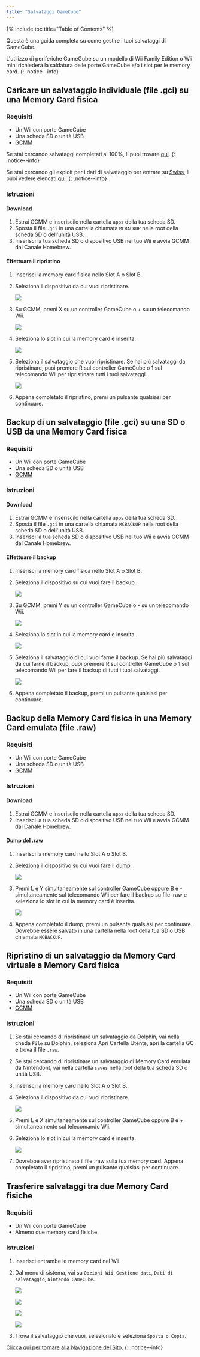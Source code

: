 ```yaml
---
title: "Salvataggi GameCube"
---
```


{% include toc title="Table of Contents" %}

Questa è una guida completa su come gestire i tuoi salvataggi di GameCube.

L'utilizzo di periferiche GameGube su un modello di Wii Family Edition o Wii mini richiederà la saldatura delle porte GameCube e/o i slot per le memory card.
{: .notice--info}

## Caricare un salvataggio individuale (file .gci) su una Memory Card fisica

### Requisiti

* Un Wii con porte GameCube
* Una scheda SD o unità USB
* [GCMM](https://oscwii.org/library/app/gcmm)

Se stai cercando salvataggi completati al 100%, li puoi trovare [qui](https://gamefaqs.gamespot.com/).
{: .notice--info}

Se stai cercando gli exploit per i dati di salvataggio per entrare su [Swiss](https://github.com/emukidid/swiss-gc/releases), li puoi vedere elencati [qui](https://www.gc-forever.com/wiki/index.php?title=Booting_homebrew#Game_Save_Exploits).
{: .notice--info}

### Istruzioni

#### Download

1. Estrai GCMM e inseriscilo nella cartella `apps` della tua scheda SD.
1. Sposta il file `.gci` in una cartella chiamata `MCBACKUP` nella root della scheda SD o dell'unità USB.
1. Inserisci la tua scheda SD o dispositivo USB nel tuo Wii e avvia GCMM dal Canale Homebrew.

#### Effettuare il ripristino

1. Inserisci la memory card fisica nello Slot A o Slot B.
1. Seleziona il dispositivo da cui vuoi ripristinare.

    ![](/images/homebrew/gcsaves/gcmm-select-device.jpg)

1. Su GCMM, premi X su un controller GameCube o + su un telecomando Wii.

    ![](/images/homebrew/gcsaves/gcmm-menu.jpg)

1. Seleziona lo slot in cui la memory card è inserita.

    ![](/images/homebrew/gcsaves/gcmm-mem-select.jpg)

1. Seleziona il salvataggio che vuoi ripristinare. Se hai più salvataggi da ripristinare, puoi premere R sul controller GameCube o 1 sul telecomando Wii per ripristinare tutti i tuoi salvataggi.

    ![](/images/homebrew/gcsaves/gcmm-select-save.jpg)

1. Appena completato il ripristino, premi un pulsante qualsiasi per continuare.

## Backup di un salvataggio (file .gci) su una SD o USB da una Memory Card fisica

### Requisiti

* Un Wii con porte GameCube
* Una scheda SD o unità USB
* [GCMM](https://oscwii.org/library/app/gcmm)

### Istruzioni

#### Download

1. Estrai GCMM e inseriscilo nella cartella `apps` della tua scheda SD.
1. Sposta il file `.gci` in una cartella chiamata `MCBACKUP` nella root della scheda SD o dell'unità USB.
1. Inserisci la tua scheda SD o dispositivo USB nel tuo Wii e avvia GCMM dal Canale Homebrew.

#### Effettuare il backup

1. Inserisci la memory card fisica nello Slot A o Slot B.
1. Seleziona il dispositivo su cui vuoi fare il backup.

    ![](/images/homebrew/gcsaves/gcmm-select-device.jpg)

1. Su GCMM, premi Y su un controller GameCube o - su un telecomando Wii.

    ![](/images/homebrew/gcsaves/gcmm-menu.jpg)

1. Seleziona lo slot in cui la memory card è inserita.

    ![](/images/homebrew/gcsaves/gcmm-mem-select.jpg)

1. Seleziona il salvataggio di cui vuoi farne il backup. Se hai più salvataggi da cui farne il backup, puoi premere R sul controller GameCube o 1 sul telecomando Wii per fare il backup di tutti i tuoi salvataggi.

    ![](/images/homebrew/gcsaves/gcmm-select-save.jpg)

1. Appena completato il backup, premi un pulsante qualsiasi per continuare.

## Backup della Memory Card fisica in una Memory Card emulata (file .raw)

### Requisiti

* Un Wii con porte GameCube
* Una scheda SD o unità USB
* [GCMM](https://oscwii.org/library/app/gcmm)

### Istruzioni

#### Download

1. Estrai GCMM e inseriscilo nella cartella `apps` della tua scheda SD.
1. Inserisci la tua scheda SD o dispositivo USB nel tuo Wii e avvia GCMM dal Canale Homebrew.

#### Dump del .raw

1. Inserisci la memory card nello Slot A o Slot B.
1. Seleziona il dispositivo su cui vuoi fare il dump.

    ![](/images/homebrew/gcsaves/gcmm-select-device.jpg)

1. Premi L e Y simultaneamente sul controller GameCube oppure B e - simultaneamente sul telecomando Wii per fare il backup su file .raw e seleziona lo slot in cui la memory card è inserita.

    ![](/images/homebrew/gcsaves/gcmm-mem-select.jpg)

1. Appena completato il dump, premi un pulsante qualsiasi per continuare. Dovrebbe essere salvato in una cartella nella root della tua SD o USB chiamata `MCBACKUP`.

## Ripristino di un salvataggio da Memory Card virtuale a Memory Card fisica

### Requisiti

* Un Wii con porte GameCube
* Una scheda SD o unità USB
* [GCMM](https://oscwii.org/library/app/gcmm)

### Istruzioni

1. Se stai cercando di ripristinare un salvataggio da Dolphin, vai nella cheda `File` su Dolphin, seleziona Apri Cartella Utente, apri la cartella GC e trova il file `.raw`.
1. Se stai cercando di ripristinare un salvataggio di Memory Card emulata da Nintendont, vai nella cartella `saves` nella root della tua scheda SD o unità USB.
1. Inserisci la memory card nello Slot A o Slot B.
1. Seleziona il dispositivo da cui vuoi ripristinare.

    ![](/images/homebrew/gcsaves/gcmm-select-device.jpg)

1. Premi L e X simultaneamente sul controller GameCube oppure B e + simultaneamente sul telecomando Wii.
1. Seleziona lo slot in cui la memory card è inserita.

    ![](/images/homebrew/gcsaves/gcmm-mem-select.jpg)

1. Dovrebbe aver ripristinato il file .raw sulla tua memory card. Appena completato il ripristino, premi un pulsante qualsiasi per continuare.

## Trasferire salvataggi tra due Memory Card fisiche

### Requisiti

* Un Wii con porte GameCube
* Almeno due memory card fisiche

### Istruzioni

1. Inserisci entrambe le memory card nel Wii.
1. Dal menu di sistema, vai su `Opzioni Wii`, `Gestione dati`, `Dati di salvataggio`, `Nintendo GameCube`.

    ![](/images/homebrew/gcsaves/sysmenu.jpg) <br>

    ![](/images/homebrew/gcsaves/settings.jpg) <br>

    ![](/images/homebrew/gcsaves/data-management.jpg) <br>

    ![](/images/homebrew/gcsaves/save-data.jpg)

1. Trova il salvataggio che vuoi, selezionalo e seleziona `Sposta o Copia`.

[Clicca qui per tornare alla Navigazione del Sito.](navigazione-sito)
{: .notice--info}

